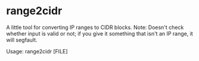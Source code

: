 # range2cidr

A little tool for converting IP ranges to CIDR blocks. Note: Doesn't check whether input is valid or not; if you give it
something that isn't an IP range, it will segfault.

Usage:
    range2cidr [FILE]
